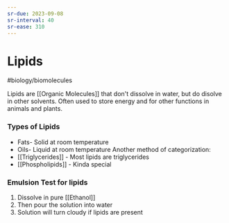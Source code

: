 ```yaml
---
sr-due: 2023-09-08
sr-interval: 40
sr-ease: 310
---
```

# Lipids
#biology/biomolecules 

Lipids are [[Organic Molecules]] that don't dissolve in water, but do disolve in other solvents.
Often used to store energy and for other functions in animals and plants.

### Types of Lipids
- Fats- Solid at room temperature
- Oils- Liquid at room temperature
Another method of categorization:
- [[Triglycerides]] - Most lipids are triglycerides
- [[Phospholipids]] - Kinda special 

### Emulsion Test for lipids
1. Dissolve in pure [[Ethanol]]
2. Then pour the solution into water
3. Solution will turn cloudy if lipids are present
